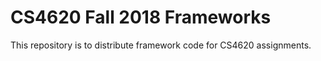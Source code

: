 # CS4620 Fall 2018 Frameworks

This repository is to distribute framework code for CS4620 assignments.
